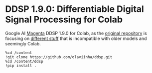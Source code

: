 # DDSP 1.9.0: Differentiable Digital Signal Processing for Colab

Google AI [Magenta](https://magenta.tensorflow.org/) DDSP 1.9.0 for Colab, as the [original repository](https://github.com/magenta/ddsp) is focusing on [different stuff](https://github.com/magenta/ddsp/releases/tag/v3.1.0) that is incompatible with older models and seemingly Colab.

```
%cd /content
!git clone https://github.com/olaviinha/ddsp.git
%cd /content/ddsp
!pip install .
```
